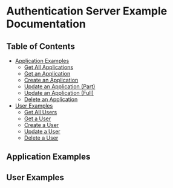 # Authentication Server Example Documentation

## Table of Contents
-   [Application Examples](#application-examples)
    -   [Get All Applications](#get-all-applications)
    -   [Get an Application](#get-an-application)
    -   [Create an Application](#create-an-application)
    -   [Update an Application (Part)](#update-an-application-(part))
    -   [Update an Application (Full)](#update-an-application-(full))
    -   [Delete an Application](#delete-an-application)
-   [User Examples](#user-examples)
    -   [Get All Users](#get-all-users)
    -   [Get a User](#get-a-user)
    -   [Create a User](#create-a-user)
    -   [Update a User](#update-a-user)
    -   [Delete a User](#delete-a-user)

## Application Examples



## User Examples
